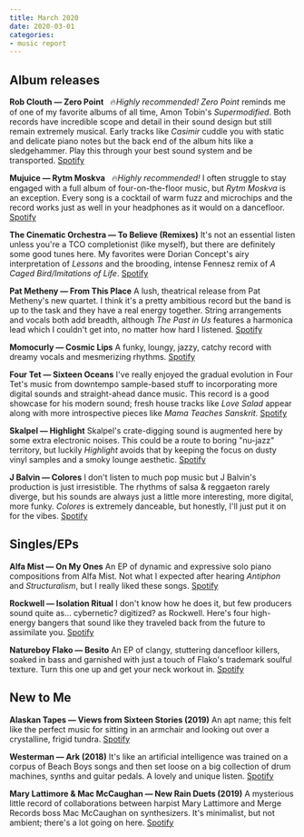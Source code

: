 ```yaml
---
title: March 2020
date: 2020-03-01
categories:
- music report
---
```

## Album releases

**Rob Clouth — Zero Point** &nbsp; 🔥_Highly recommended!_
_Zero Point_ reminds me of one of my favorite albums of all time, Amon Tobin's _Supermodified_. Both records have incredible scope and detail in their sound design but still remain extremely musical. Early tracks like _Casimir_ cuddle you with static and delicate piano notes but the back end of the album hits like a sledgehammer. Play this through your best sound system and be transported.
[Spotify](https://open.spotify.com/album/4j527M7kj0BfndMBI9oqAl?si=HxXND2OiQ3GiUflH9GnABA)

**Mujuice — Rytm Moskva** &nbsp; 🔥_Highly recommended!_
I often struggle to stay engaged with a full album of four-on-the-floor music, but _Rytm Moskva_ is an exception. Every song is a cocktail of warm fuzz and microchips and the record works just as well in your headphones as it would on a dancefloor.
[Spotify](https://open.spotify.com/album/0gb4U8nPDEEXrIbG6og67C?si=I85EzxjFRSm5kPSPjtCTpg)

**The Cinematic Orchestra — To Believe (Remixes)**
It's not an essential listen unless you're a TCO completionist (like myself), but there are definitely some good tunes here. My favorites were Dorian Concept's airy interpretation of _Lessons_ and the brooding, intense Fennesz remix of _A Caged Bird/Imitations of Life_.
[Spotify](https://open.spotify.com/album/1EdoFABv3U8Eu6JTi6LU4k?si=torbsZTMSAeoXvK3JoJHsw)

**Pat Metheny — From This Place**
A lush, theatrical release from Pat Metheny's new quartet. I think it's a pretty ambitious record but the band is up to the task and they have a real energy together. String arrangements and vocals both add breadth, although _The Past in Us_ features a harmonica lead which I couldn't get into, no matter how hard I listened.
[Spotify](https://open.spotify.com/album/5PfjsKZLI9whAwPSfNgnES?si=F2kAc_9dRauVvsYQwHWVdA)

**Momocurly — Cosmic Lips**
A funky, loungy, jazzy, catchy record with dreamy vocals and mesmerizing rhythms.
[Spotify](https://open.spotify.com/album/71DXzWc3FqkzKrQHTsh4j5?si=6KwiN7cwTi-pRFex8vhPlQ)

**Four Tet — Sixteen Oceans**
I've really enjoyed the gradual evolution in Four Tet's music from downtempo sample-based stuff to incorporating more digital sounds and straight-ahead dance music. This record is a good showcase for his modern sound; fresh house tracks like _Love Salad_ appear along with more introspective pieces like _Mama Teaches Sanskrit_.
[Spotify](https://open.spotify.com/album/5gIa8hTQGPwVeNYjDwrraZ?si=Z6dYm58cQCW6o8hb0PUQhA)

**Skalpel — Highlight**
Skalpel's crate-digging sound is augmented here by some extra electronic noises. This could be a route to boring "nu-jazz" territory, but luckily _Highlight_ avoids that by keeping the focus on dusty vinyl samples and a smoky lounge aesthetic.
[Spotify](https://open.spotify.com/album/0WYUSsTfP7bCyLuCthlBCF?si=yVA2XLW8Qy2EmDappnvXCA)

**J Balvin — Colores**
I don't listen to much pop music but J Balvin's production is just irresistible. The rhythms of salsa & reggaeton rarely diverge, but his sounds are always just a little more interesting, more digital, more funky. _Colores_ is extremely danceable, but honestly, I'll just put it on for the vibes.
[Spotify](https://open.spotify.com/album/2mX8ktJoWvyidWBU9U8Jis?si=wZDH0l24RDSBCU9fYa09RA)


## Singles/EPs

**Alfa Mist — On My Ones**
An EP of dynamic and expressive solo piano compositions from Alfa Mist. Not what I expected after hearing _Antiphon_ and _Structuralism_, but I really liked these songs.
[Spotify](https://open.spotify.com/album/6o73C44oWGeDaCjLvoEKtD?si=ZrYVVUODRFOavYi3kznZzA)

**Rockwell — Isolation Ritual**
I don't know how he does it, but few producers sound quite as... cybernetic? digitized? as Rockwell. Here's four high-energy bangers that sound like they traveled back from the future to assimilate you.
[Spotify](https://open.spotify.com/album/54LiXvV6VshKMRrtMoH5jR?si=yZNL1a0fS-aRqzd7fUOsDA)

**Natureboy Flako — Besito**
An EP of clangy, stuttering dancefloor killers, soaked in bass and garnished with just a touch of Flako's trademark soulful texture. Turn this one up and get your neck workout in.
[Spotify](https://open.spotify.com/album/39Jpj6n5pYH14PNgAsRcuo?si=tDnGf5DMQLy386B5RYeJnA)


## New to Me

**Alaskan Tapes — Views from Sixteen Stories (2019)**
An apt name; this felt like the perfect music for sitting in an armchair and looking out over a crystalline, frigid tundra.
[Spotify](https://open.spotify.com/album/05ECaoh4qEPv4Ph2M1htDX?si=muFwcaxDTPC5JOpcyQrM8g)

**Westerman — Ark (2018)**
It's like an artificial intelligence was trained on a corpus of Beach Boys songs and then set loose on a big collection of drum machines, synths and guitar pedals. A lovely and unique listen.
[Spotify](https://open.spotify.com/album/19RGFb1YYwnbEwYZc42msT?si=fftSi3ZoQkahzCHYx146Kw)

**Mary Lattimore & Mac McCaughan — New Rain Duets (2019)**
A mysterious little record of collaborations between harpist Mary Lattimore and Merge Records boss Mac McCaughan on synthesizers. It's minimalist, but not ambient; there's a lot going on here.
[Spotify](https://open.spotify.com/album/1gmSf3ZNJwzkrCwtK0wzFD?si=0w5S57rPTUaF7x6_jE885A)
